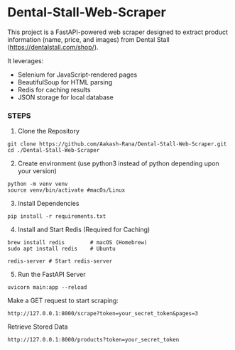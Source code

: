 # Dental-Stall-Web-Scraper

This project is a FastAPI-powered web scraper designed to extract product information (name, price, and images) from Dental Stall (https://dentalstall.com/shop/).

It leverages:
- Selenium for JavaScript-rendered pages
- BeautifulSoup for HTML parsing
- Redis for caching results
- JSON storage for local database

### STEPS

1. Clone the Repository
```
git clone https://github.com/Aakash-Rana/Dental-Stall-Web-Scraper.git
cd ./Dental-Stall-Web-Scraper
```
2. Create environment (use python3 instead of python depending upon your version)
```
python -m venv venv
source venv/bin/activate #macOs/Linux
```
3. Install Dependencies
```
pip install -r requirements.txt
```
4. Install and Start Redis (Required for Caching)
```
brew install redis        # macOS (Homebrew)
sudo apt install redis    # Ubuntu

redis-server # Start redis-server
```
5. Run the FastAPI Server
```
uvicorn main:app --reload
```


Make a GET request to start scraping:
```
http://127.0.0.1:8000/scrape?token=your_secret_token&pages=3
```

Retrieve Stored Data

```
http://127.0.0.1:8000/products?token=your_secret_token
```
